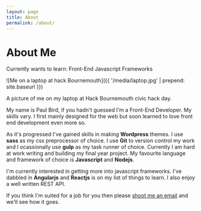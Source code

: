 ```yaml
---
layout: page
title: About
permalink: /about/
---
```


<h1 class="h2 text--grey text--no-top-margin text--no-bottom-margin">About Me</h1>
<p class="h3 text--l_grey text--no-top-margin">Currently wants to learn: <span class="text--grey">Front-End Javascript Frameworks</span></p>

![Me on a laptop at hack Bournemouth]({{ '/media/laptop.jpg' | prepend: site.baseurl }})

<p class="caption">A picture of me on my laptop at Hack Bournemouth civic hack day.</p>

My name is Paul Bird, if you hadn't guessed I'm a Front-End Developer. My skills vary. I first mainly designed for the web but soon learned to love front end development even more so.

As it's progressed I've gained skills in making __Wordpress__ themes. I use __sass__ as my css preprocessor of choice. I use __Git__ to version control my work and I ocassionally use __gulp__ as my task runner of choice. Currently I am hard at work writing and building my final year project. My favourite language and framework of choice is __Javascript__ and __Nodejs__.

I'm currently interested in getting more into javascript frameworks. I've dabbled in __Angularjs__ and __Reactjs__ is on my list of things to learn. I also enjoy a well written REST API.

If you think I'm suited for a job for you then please [shoot me an email](mailto:paulbird1993@gmail.com) and we'll see how it goes.
